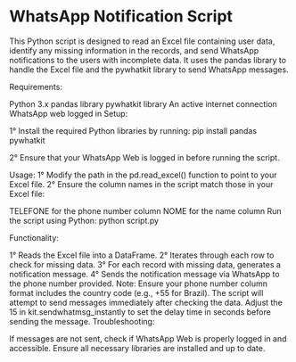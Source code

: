 # WhatsApp Notification Script

This Python script is designed to read an Excel file containing user data, identify any missing information in the records, and send WhatsApp notifications to the users with incomplete data. It uses the pandas library to handle the Excel file and the pywhatkit library to send WhatsApp messages.

Requirements:

Python 3.x
pandas library
pywhatkit library
An active internet connection
WhatsApp web logged in
Setup:

1° Install the required Python libraries by running:
pip install pandas pywhatkit

2° Ensure that your WhatsApp Web is logged in before running the script.

Usage:
1° Modify the path in the pd.read_excel() function to point to your Excel file.
2° Ensure the column names in the script match those in your Excel file:

TELEFONE for the phone number column
NOME for the name column
Run the script using Python:
python script.py

Functionality:

1° Reads the Excel file into a DataFrame.
2° Iterates through each row to check for missing data.
3° For each record with missing data, generates a notification message.
4° Sends the notification message via WhatsApp to the phone number provided.
Note:
Ensure your phone number column format includes the country code (e.g., +55 for Brazil).
The script will attempt to send messages immediately after checking the data. Adjust the 15 in kit.sendwhatmsg_instantly to set the delay time in seconds before sending the message.
Troubleshooting:

If messages are not sent, check if WhatsApp Web is properly logged in and accessible.
Ensure all necessary libraries are installed and up to date.

